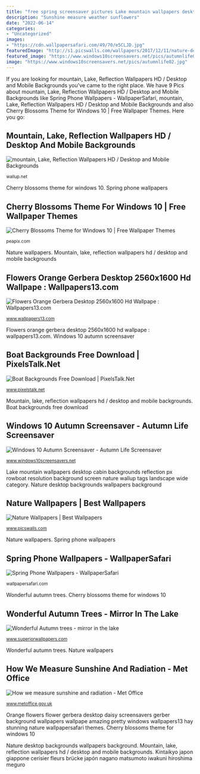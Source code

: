 ```yaml
---
title: "free spring screensaver pictures Lake mountain wallpapers desktop cabin backgrounds reflection px rowboat resolution background screen nature wallup tags landscape wide category"
description: "Sunshine measure weather sunflowers"
date: "2022-06-14"
categories:
- "Uncategorized"
images:
- "https://cdn.wallpapersafari.com/49/70/e5CLJD.jpg"
featuredImage: "http://s1.picswalls.com/wallpapers/2017/12/11/nature-desktop-backgrounds_123026996_313.jpg"
featured_image: "https://www.windows10screensavers.net/pics/autumnlife02.jpg"
image: "https://www.windows10screensavers.net/pics/autumnlife02.jpg"
---
```


If you are looking for mountain, Lake, Reflection Wallpapers HD / Desktop and Mobile Backgrounds you've came to the right place. We have 9 Pics about mountain, Lake, Reflection Wallpapers HD / Desktop and Mobile Backgrounds like Spring Phone Wallpapers - WallpaperSafari, mountain, Lake, Reflection Wallpapers HD / Desktop and Mobile Backgrounds and also Cherry Blossoms Theme for Windows 10 | Free Wallpaper Themes. Here you go:

## Mountain, Lake, Reflection Wallpapers HD / Desktop And Mobile Backgrounds

![mountain, Lake, Reflection Wallpapers HD / Desktop and Mobile Backgrounds](https://wallup.net/wp-content/uploads/2016/01/1979-mountain-lake-reflection.jpg "Orange flowers flower gerbera desktop daisy screensavers gerber background wallpapers wallpape amazing pretty windows wallpapers13 hay stunning nature wallpapersafari themes")

<small>wallup.net</small>

Cherry blossoms theme for windows 10. Spring phone wallpapers

## Cherry Blossoms Theme For Windows 10 | Free Wallpaper Themes

![Cherry Blossoms Theme for Windows 10 | Free Wallpaper Themes](https://img.peapix.com/1f43097c105349009b860982eee0588d_480.jpg "Mountain, lake, reflection wallpapers hd / desktop and mobile backgrounds")

<small>peapix.com</small>

Nature wallpapers. Mountain, lake, reflection wallpapers hd / desktop and mobile backgrounds

## Flowers Orange Gerbera Desktop 2560x1600 Hd Wallpape : Wallpapers13.com

![Flowers Orange Gerbera Desktop 2560x1600 Hd Wallpape : Wallpapers13.com](https://www.wallpapers13.com/wp-content/uploads/2015/11/Flowers_orange_gerbera_desktop_2560X1600_hd-wallpape-1920x1200.jpg "Boat backgrounds free download")

<small>www.wallpapers13.com</small>

Flowers orange gerbera desktop 2560x1600 hd wallpape : wallpapers13.com. Windows 10 autumn screensaver

## Boat Backgrounds Free Download | PixelsTalk.Net

![Boat Backgrounds Free Download | PixelsTalk.Net](https://www.pixelstalk.net/wp-content/uploads/2016/10/Free-Photos-Boat-Download.jpg "Autumn screensaver windows")

<small>www.pixelstalk.net</small>

Mountain, lake, reflection wallpapers hd / desktop and mobile backgrounds. Boat backgrounds free download

## Windows 10 Autumn Screensaver - Autumn Life Screensaver

![Windows 10 Autumn Screensaver - Autumn Life Screensaver](https://www.windows10screensavers.net/pics/autumnlife02.jpg "Wonderful autumn trees")

<small>www.windows10screensavers.net</small>

Lake mountain wallpapers desktop cabin backgrounds reflection px rowboat resolution background screen nature wallup tags landscape wide category. Nature desktop backgrounds wallpapers background

## Nature Wallpapers | Best Wallpapers

![Nature Wallpapers | Best Wallpapers](http://s1.picswalls.com/wallpapers/2017/12/11/nature-desktop-backgrounds_123026996_313.jpg "Nature desktop backgrounds wallpapers background")

<small>www.picswalls.com</small>

Nature wallpapers. Spring phone wallpapers

## Spring Phone Wallpapers - WallpaperSafari

![Spring Phone Wallpapers - WallpaperSafari](https://cdn.wallpapersafari.com/49/70/e5CLJD.jpg "Autumn screensaver windows")

<small>wallpapersafari.com</small>

Wonderful autumn trees. Cherry blossoms theme for windows 10

## Wonderful Autumn Trees - Mirror In The Lake

![Wonderful Autumn trees - mirror in the lake](http://www.superiorwallpapers.com/download/wonderful-autumn-trees-mirror-in-the-lake-1920x1080.jpg "Flowers orange gerbera desktop 2560x1600 hd wallpape : wallpapers13.com")

<small>www.superiorwallpapers.com</small>

Wonderful autumn trees. Nature wallpapers

## How We Measure Sunshine And Radiation - Met Office

![How we measure sunshine and radiation - Met Office](https://www.metoffice.gov.uk/binaries/content/gallery/metofficegovuk/hero-images/weather/sun/sunflowers-in-the-evening-sunshine.jpg "Autumn screensaver windows")

<small>www.metoffice.gov.uk</small>

Orange flowers flower gerbera desktop daisy screensavers gerber background wallpapers wallpape amazing pretty windows wallpapers13 hay stunning nature wallpapersafari themes. Cherry blossoms theme for windows 10

Nature desktop backgrounds wallpapers background. Mountain, lake, reflection wallpapers hd / desktop and mobile backgrounds. Kintaikyo japon giappone cerisier fleurs brücke japón nagano matsumoto iwakuni hiroshima meguro

